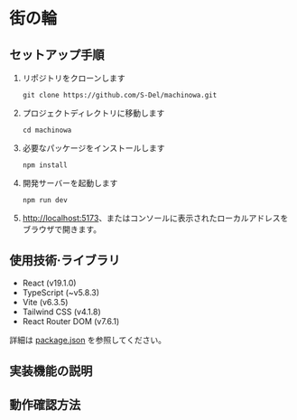 # 街の輪


## セットアップ手順
1. リポジトリをクローンします
    ```console
    git clone https://github.com/S-Del/machinowa.git
    ```
1. プロジェクトディレクトリに移動します
    ```console
    cd machinowa
    ```
1. 必要なパッケージをインストールします
    ```console
    npm install
    ```
1. 開発サーバーを起動します
    ```console
    npm run dev
    ```
1. [http://localhost:5173](http://localhost:5173)、またはコンソールに表示されたローカルアドレスをブラウザで開きます。


## 使用技術‧ライブラリ
- React (v19.1.0)
- TypeScript (~v5.8.3)
- Vite (v6.3.5)
- Tailwind CSS (v4.1.8)
- React Router DOM (v7.6.1)

詳細は [package.json](./package.json) を参照してください。


## 実装機能の説明


## 動作確認方法
